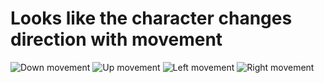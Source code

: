 # Looks like the character changes direction with movement
![Down movement](./images/downExample.png)
![Up movement](./images/upExample.png)
![Left movement](./images/leftExample.png)
![Right movement](./images/rightExample.png)